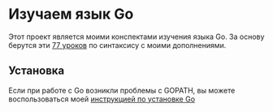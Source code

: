
# Изучаем язык Go

Этот проект является моими конспектами изучения языка Go. За основу берутся эти [77 уроков](https://gobyexample.com/) по 
синтаксису с моими дополнениями.

## Установка

Если при работе с Go возникли проблемы с GOPATH, вы можете воспользоваться моей 
[инструкцией по установке Go](https://github.com/WalkWeb/Crib/blob/master/Go.md)
